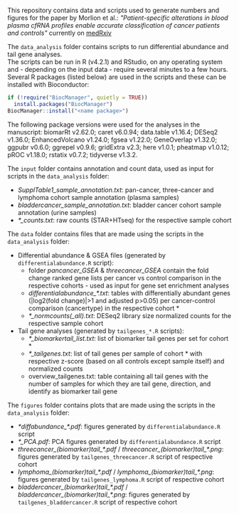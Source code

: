 This repository contains data and scripts used to generate numbers and figures for the paper by Morlion et al.: *"Patient-specific alterations in blood plasma cfRNA profiles enable accurate classification of cancer patients and controls"* currently on [medRxiv](https://doi.org/10.1101/2023.05.24.23290388)

The `data_analysis` folder contains scripts to run differential abundance and tail gene analyses.  
The scripts can be run in R (v4.2.1) and RStudio, on any operating system and - depending on the input data - require several minutes to a few hours. Several R packages (listed below) are used in the scripts and these can be installed with Bioconductor:
```r
if (!require("BiocManager", quietly = TRUE))
  install.packages("BiocManager")
BiocManager::install("<name package>")
```
The following package versions were used for the analyses in the manuscript: 
biomarRt v2.62.0; caret v6.0.94; data.table v1.16.4; DESeq2 v1.36.0; EnhancedVolcano v1.24.0; fgsea v1.22.0; GeneOverlap v1.32.0; ggpubr v0.6.0; ggrepel v0.9.6; gridExtra v2.3; here v1.0.1; pheatmap v1.0.12; pROC v1.18.0; rstatix v0.7.2; tidyverse v1.3.2.

The `input` folder contains annotation and count data, used as input for scripts in the `data_analysis` folder:
- *SupplTable1_sample_annotation.txt*: pan-cancer, three-cancer and lymphoma cohort sample annotation (plasma samples)
- *bladdercancer_sample_annotation.txt*: bladder cancer cohort sample annotation (urine samples)
- *\*_counts.txt*: raw counts (STAR+HTseq) for the respective sample cohort

The `data` folder contains files that are made using the scripts in the `data_analysis` folder:
- Differential abundance & GSEA files (generated by `differentialabundance.R` script):
  - folder *pancancer_GSEA* & *threecancer_GSEA* contain the fold change ranked gene lists per cancer vs control comparison in the respective cohorts - used as input for gene set enrichment analyses
  - *differentialabundance_\*.txt*: tables with differentially abundant genes (|log2(fold change)|>1 and adjusted p>0.05) per cancer-control comparison (cancertype) in the respective cohort \*
  - *\*_normcounts(_all).txt*: DESeq2 library size normalized counts for the respective sample cohort
- Tail gene analyses (generated by `tailgenes_*.R` scripts):
  - *\*_biomarkertail_list.txt*: list of biomarker tail genes per set for cohort \*
  - *\*_tailgenes.txt*: list of tail genes per sample of cohort \* with respective z-score (based on all controls except sample itself) and normalized counts
  - overview_tailgenes.txt: table containing all tail genes with the number of samples for which they are tail gene, direction, and identify as biomarker tail gene

The `figures` folder contains plots that are made using the scripts in the `data_analysis` folder:
- *\*diffabundance_\*.pdf*: figures generated by `differentialabundance.R` script
- *\*_PCA.pdf*: PCA figures generated by `differentialabundance.R` script
- *threecancer_(biomarker)tail_\*.pdf* / *threecancer_(biomarker)tail_\*.png*: figures generated by `tailgenes_threecancer.R` script of respective cohort
- *lymphoma_(biomarker)tail_\*.pdf* / *lymphoma_(biomarker)tail_\*.png*: figures generated by `tailgenes_lymphoma.R` script of respective cohort
- *bladdercancer_(biomarker)tail_\*.pdf* / *bladdercancer_(biomarker)tail_\*.png*: figures generated by `tailgenes_bladdercancer.R` script of respective cohort
